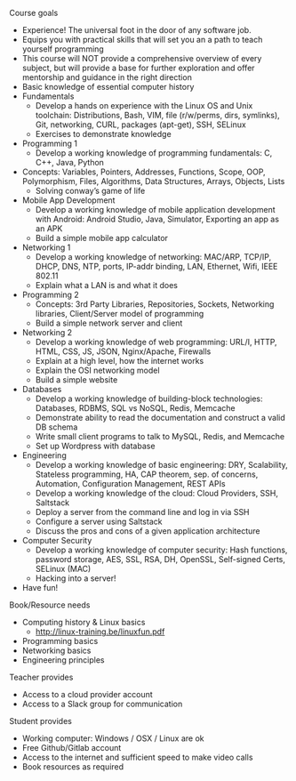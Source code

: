 Course goals

- Experience! The universal foot in the door of any software job.
- Equips you with practical skills that will set you an a path to teach yourself programming
- This course will NOT provide a comprehensive overview of every subject, but will provide a base for further exploration and offer mentorship and guidance in the right direction
- Basic knowledge of essential computer history
- Fundamentals
	- Develop a hands on experience with the Linux OS and Unix toolchain: Distributions, Bash, VIM, file (r/w/perms, dirs, symlinks), Git, networking, CURL, packages (apt-get), SSH, SELinux
	- Exercises to demonstrate knowledge
- Programming 1
	- Develop a working knowledge of programming fundamentals: C, C++, Java, Python
- Concepts: Variables, Pointers, Addresses, Functions, Scope, OOP, Polymorphism, Files, Algorithms, Data Structures, Arrays, Objects, Lists
	- Solving conway’s game of life
- Mobile App Development
	- Develop a working knowledge of mobile application development with Android: Android Studio, Java, Simulator, Exporting an app as an APK
	- Build a simple mobile app calculator
- Networking 1
	- Develop a working knowledge of networking: MAC/ARP, TCP/IP, DHCP, DNS, NTP, ports, IP-addr binding, LAN, Ethernet, Wifi, IEEE 802.11
	- Explain what a LAN is and what it does
- Programming 2
	- Concepts: 3rd Party Libraries, Repositories, Sockets, Networking libraries, Client/Server model of programming
	- Build a simple network server and client
- Networking 2
	- Develop a working knowledge of web programming: URL/I, HTTP, HTML, CSS, JS, JSON, Nginx/Apache, Firewalls
	- Explain at a high level, how the internet works
	- Explain the OSI networking model
	- Build a simple website
- Databases
	- Develop a working knowledge of building-block technologies: Databases, RDBMS, SQL vs NoSQL, Redis, Memcache
	- Demonstrate ability to read the documentation and construct a valid DB schema
	- Write small client programs to talk to MySQL, Redis, and Memcache
	- Set up Wordpress with database
- Engineering
	- Develop a working knowledge of basic engineering: DRY, Scalability, Stateless programming, HA, CAP theorem, sep. of concerns, Automation, Configuration Management, REST APIs
	- Develop a working knowledge of the cloud: Cloud Providers, SSH, Saltstack
	- Deploy a server from the command line and log in via SSH
	- Configure a server using Saltstack
	- Discuss the pros and cons of a given application architecture
- Computer Security
	- Develop a working knowledge of computer security: Hash functions, password storage, AES, SSL, RSA, DH, OpenSSL, Self-signed Certs, SELinux (MAC)
	- Hacking into a server!
- Have fun!

Book/Resource needs

- Computing history & Linux basics
	- http://linux-training.be/linuxfun.pdf
- Programming basics
- Networking basics
- Engineering principles

Teacher provides

- Access to a cloud provider account
- Access to a Slack group for communication

Student provides

- Working computer: Windows / OSX / Linux are ok
- Free Github/Gitlab account
- Access to the internet and sufficient speed to make video calls
- Book resources as required

